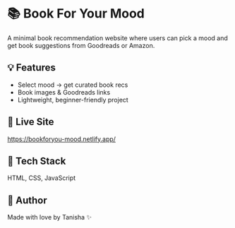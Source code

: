 # 📚 Book For Your Mood

A minimal book recommendation website where users can pick a mood 
and get book suggestions from Goodreads or Amazon.

## 💡 Features
- Select mood → get curated book recs
- Book images & Goodreads links
- Lightweight, beginner-friendly project

## 🚀 Live Site
https://bookforyou-mood.netlify.app/
## 🧠 Tech Stack
HTML, CSS, JavaScript

## 💖 Author
Made with love by Tanisha ✨
